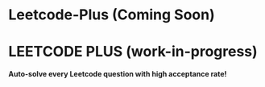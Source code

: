 # Leetcode-Plus (Coming Soon)

# LEETCODE PLUS (work-in-progress)

**Auto-solve every Leetcode question with high acceptance rate!**
